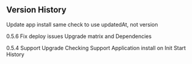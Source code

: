 ## Version History

Update app install same check to use updatedAt, not version

0.5.6
Fix deploy issues
Upgrade matrix and Dependencies


0.5.4
Support Upgrade Checking
Support Application install on Init
Start History
